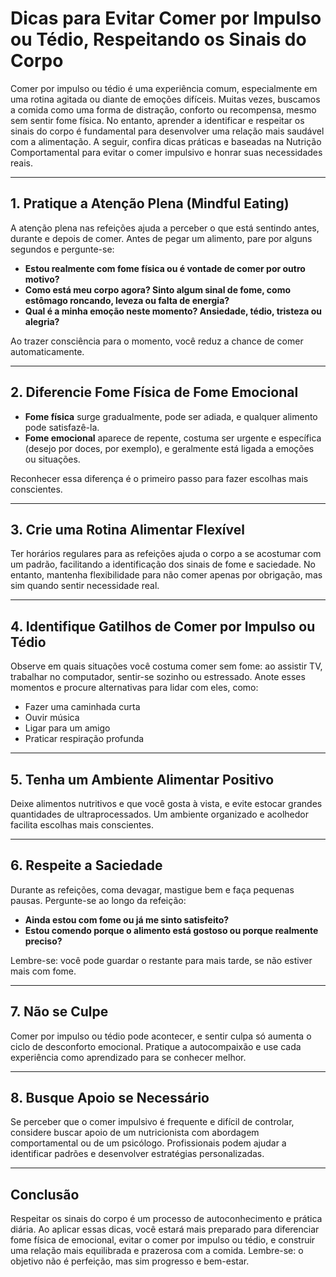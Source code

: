 # Dicas para Evitar Comer por Impulso ou Tédio, Respeitando os Sinais do Corpo

Comer por impulso ou tédio é uma experiência comum, especialmente em uma rotina agitada ou diante de emoções difíceis. Muitas vezes, buscamos a comida como uma forma de distração, conforto ou recompensa, mesmo sem sentir fome física. No entanto, aprender a identificar e respeitar os sinais do corpo é fundamental para desenvolver uma relação mais saudável com a alimentação. A seguir, confira dicas práticas e baseadas na Nutrição Comportamental para evitar o comer impulsivo e honrar suas necessidades reais.

___

## 1. Pratique a Atenção Plena (Mindful Eating)

A atenção plena nas refeições ajuda a perceber o que está sentindo antes, durante e depois de comer. Antes de pegar um alimento, pare por alguns segundos e pergunte-se:

- **Estou realmente com fome física ou é vontade de comer por outro motivo?**
- **Como está meu corpo agora? Sinto algum sinal de fome, como estômago roncando, leveza ou falta de energia?**
- **Qual é a minha emoção neste momento? Ansiedade, tédio, tristeza ou alegria?**

Ao trazer consciência para o momento, você reduz a chance de comer automaticamente.

___

## 2. Diferencie Fome Física de Fome Emocional

- **Fome física** surge gradualmente, pode ser adiada, e qualquer alimento pode satisfazê-la.
- **Fome emocional** aparece de repente, costuma ser urgente e específica (desejo por doces, por exemplo), e geralmente está ligada a emoções ou situações.

Reconhecer essa diferença é o primeiro passo para fazer escolhas mais conscientes.

___

## 3. Crie uma Rotina Alimentar Flexível

Ter horários regulares para as refeições ajuda o corpo a se acostumar com um padrão, facilitando a identificação dos sinais de fome e saciedade. No entanto, mantenha flexibilidade para não comer apenas por obrigação, mas sim quando sentir necessidade real.

___

## 4. Identifique Gatilhos de Comer por Impulso ou Tédio

Observe em quais situações você costuma comer sem fome: ao assistir TV, trabalhar no computador, sentir-se sozinho ou estressado. Anote esses momentos e procure alternativas para lidar com eles, como:

- Fazer uma caminhada curta
- Ouvir música
- Ligar para um amigo
- Praticar respiração profunda

___

## 5. Tenha um Ambiente Alimentar Positivo

Deixe alimentos nutritivos e que você gosta à vista, e evite estocar grandes quantidades de ultraprocessados. Um ambiente organizado e acolhedor facilita escolhas mais conscientes.

___

## 6. Respeite a Saciedade

Durante as refeições, coma devagar, mastigue bem e faça pequenas pausas. Pergunte-se ao longo da refeição:

- **Ainda estou com fome ou já me sinto satisfeito?**
- **Estou comendo porque o alimento está gostoso ou porque realmente preciso?**

Lembre-se: você pode guardar o restante para mais tarde, se não estiver mais com fome.

___

## 7. Não se Culpe

Comer por impulso ou tédio pode acontecer, e sentir culpa só aumenta o ciclo de desconforto emocional. Pratique a autocompaixão e use cada experiência como aprendizado para se conhecer melhor.

___

## 8. Busque Apoio se Necessário

Se perceber que o comer impulsivo é frequente e difícil de controlar, considere buscar apoio de um nutricionista com abordagem comportamental ou de um psicólogo. Profissionais podem ajudar a identificar padrões e desenvolver estratégias personalizadas.

___

## Conclusão

Respeitar os sinais do corpo é um processo de autoconhecimento e prática diária. Ao aplicar essas dicas, você estará mais preparado para diferenciar fome física de emocional, evitar o comer por impulso ou tédio, e construir uma relação mais equilibrada e prazerosa com a comida. Lembre-se: o objetivo não é perfeição, mas sim progresso e bem-estar.